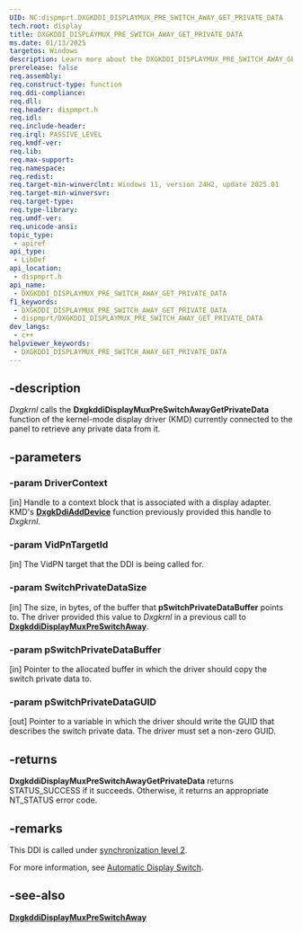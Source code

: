 ```yaml
---
UID: NC:dispmprt.DXGKDDI_DISPLAYMUX_PRE_SWITCH_AWAY_GET_PRIVATE_DATA
tech.root: display
title: DXGKDDI_DISPLAYMUX_PRE_SWITCH_AWAY_GET_PRIVATE_DATA
ms.date: 01/13/2025
targetos: Windows
description: Learn more about the DXGKDDI_DISPLAYMUX_PRE_SWITCH_AWAY_GET_PRIVATE_DATA function.
prerelease: false
req.assembly: 
req.construct-type: function
req.ddi-compliance: 
req.dll: 
req.header: dispmprt.h
req.idl: 
req.include-header: 
req.irql: PASSIVE_LEVEL
req.kmdf-ver: 
req.lib: 
req.max-support: 
req.namespace: 
req.redist: 
req.target-min-winverclnt: Windows 11, version 24H2, update 2025.01
req.target-min-winversvr: 
req.target-type: 
req.type-library: 
req.umdf-ver: 
req.unicode-ansi: 
topic_type:
 - apiref
api_type:
 - LibDef
api_location:
 - dispmprt.h
api_name:
 - DXGKDDI_DISPLAYMUX_PRE_SWITCH_AWAY_GET_PRIVATE_DATA
f1_keywords:
 - DXGKDDI_DISPLAYMUX_PRE_SWITCH_AWAY_GET_PRIVATE_DATA
 - dispmprt/DXGKDDI_DISPLAYMUX_PRE_SWITCH_AWAY_GET_PRIVATE_DATA
dev_langs:
 - c++
helpviewer_keywords:
 - DXGKDDI_DISPLAYMUX_PRE_SWITCH_AWAY_GET_PRIVATE_DATA
---
```


## -description

*Dxgkrnl* calls the **DxgkddiDisplayMuxPreSwitchAwayGetPrivateData** function of the kernel-mode display driver (KMD) currently connected to the panel to retrieve any private data from it.

## -parameters

### -param DriverContext

[in] Handle to a context block that is associated with a display adapter. KMD's [**DxgkDdiAddDevice**](nc-dispmprt-dxgkddi_add_device.md) function previously provided this handle to *Dxgkrnl*.

### -param VidPnTargetId

[in] The VidPN target that the DDI is being called for.

### -param SwitchPrivateDataSize

[in] The size, in bytes, of the buffer that **pSwitchPrivateDataBuffer** points to. The driver provided this value to *Dxgkrnl* in a previous call to [**DxgkddiDisplayMuxPreSwitchAway**](nc-dispmprt-dxgkddi_displaymux_pre_switch_away.md).

### -param pSwitchPrivateDataBuffer

[in] Pointer to the allocated buffer in which the driver should copy the switch private data to.

### -param pSwitchPrivateDataGUID

[out] Pointer to a variable in which the driver should write the GUID that describes the switch private data. The driver must set a non-zero GUID.

## -returns

**DxgkddiDisplayMuxPreSwitchAwayGetPrivateData** returns STATUS_SUCCESS if it succeeds. Otherwise, it returns an appropriate NT_STATUS error code.

## -remarks

This DDI is called under [synchronization level 2](/windows-hardware/drivers/display/threading-and-synchronization-second-level).

For more information, see [Automatic Display Switch](/windows-hardware/drivers/display/automatic-display-switch).

## -see-also

[**DxgkddiDisplayMuxPreSwitchAway**](nc-dispmprt-dxgkddi_displaymux_pre_switch_away.md)

